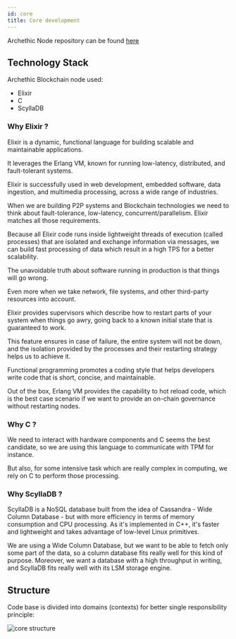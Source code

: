 ```yaml
---
id: core
title: Core development
---
```


Archethic Node repository can be found [here](https://github.com/archethic-foundation/archethic-node)


## Technology Stack

Archethic Blockchain node used:
- Elixir
- C
- ScyllaDB

### Why Elixir ?

Elixir is a dynamic, functional language for building scalable and maintainable applications.

It leverages the Erlang VM, known for running low-latency, distributed, and fault-tolerant systems. 

Elixir is successfully used in web development, embedded software, data ingestion, and multimedia processing, across a wide range of industries.

When we are building P2P systems and Blockchain technologies we need to think about fault-tolerance, low-latency, concurrent/parallelism.
Elixir matches all those requirements.

Because all Elixir code runs inside lightweight threads of execution (called processes) that are isolated and exchange information via messages, we can build fast
processing of data which result in a high TPS for a better scalability.

The unavoidable truth about software running in production is that things will go wrong.

Even more when we take network, file systems, and other third-party resources into account.

Elixir provides supervisors which describe how to restart parts of your system when things go awry, going back to a known initial state that is guaranteed to work.

This feature ensures in case of failure, the entire system will not be down, and the isolation provided by the processes and their restarting strategy helps us to achieve it.

Functional programming promotes a coding style that helps developers write code that is short, concise, and maintainable.

Out of the box, Erlang VM provides the capability to hot reload code, which is the best case scenario if we want to provide an on-chain governance without restarting nodes.

### Why C ?

We need to interact with hardware components and C seems the best candidate, so we are using this language to communicate with TPM for instance.

But also, for some intensive task which are really complex in computing, we rely on C to perform those processing.

### Why ScyllaDB ?

ScyllaDB is a NoSQL database built from the idea of Cassandra - Wide Column Database - but with more efficiency in terms of memory consumption and CPU processing.
As it's implemented in C++, it's faster and lightweight and takes advantage of low-level Linux primitives.

We are using a Wide Column Database, but we want to be able to fetch only some part of the data, so a column database fits really well for this kind of purpose.
Moreover, we want a database with a high throughput in writing, and ScyllaDB fits really well with its LSM storage engine.

## Structure

Code base is divided into domains (contexts) for better single responsibility principle:

<!-- Source of the SVG on https://markmap.js.org/repl
## archethic_web 

### Explorer UI

- TransactionChain explorer
- BeaconChain Live
- OracleChain Live
- Node listing
- Metrics/Dashboard
- Governance

### API

#### REST
- Transaction sending
- Transaction fee

#### GraphQL: Transaction queries

## archethic

### Crypto
- Node keystore
- Shared secrets store

### P2P
- InMemory tables
- Messaging

### TransactionChain
- Transaction data
- Transaction building

### Election
- Hypergeometric distribution
- Validation & Storage nodes
- Heuristic constraints

### Mining
- Distributed/Standalone workflow
- Pending transaction validation
- Proof of work
- Transaction fee

### Account
- UCO & NFT Balances
- UTXO lookup

### Contracts
- Interpreter
- Worker

### OracleChain
- Scheduler
- Services

### BeaconChain
- Subset
- Slot
- Summary
- Scheduler

### SharedSecrets
- Scheduler
- Node renewal
- Origin renewal
- InMemory tables

### Bootstrap
- Network initialization
- Node joining

### SelfRepair
- Scheduler
- Sync

### Replication
- Transaction validation
- Transaction downloading

### Networking
- IP lookup
- NAT traversal
- Port forwarding

### Governance
- Proposal analyzer
- Proposal testing
- Pools

### DB
- Storage layer

### Metrics
- Collector
- Scheduler
- Parser
-->

![core structure](/img/core_structure.png)
